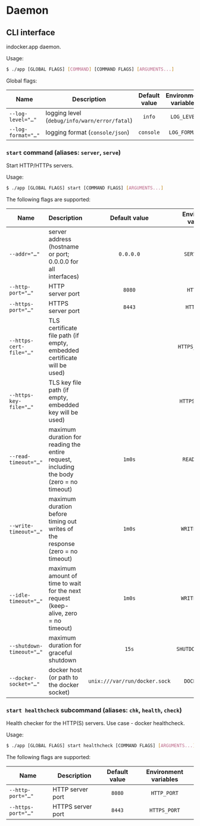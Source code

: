 # Daemon

<!--GENERATED:CLI_DOCS-->
<!-- Documentation inside this block generated by gh.tarampamp.am/urfave-cli-docs/markdown; DO NOT EDIT -->

## CLI interface

indocker.app daemon.

Usage:

```bash
$ ./app [GLOBAL FLAGS] [COMMAND] [COMMAND FLAGS] [ARGUMENTS...]
```

Global flags:

| Name               | Description                                   | Default value | Environment variables |
|--------------------|-----------------------------------------------|:-------------:|:---------------------:|
| `--log-level="…"`  | logging level (`debug/info/warn/error/fatal`) |    `info`     |      `LOG_LEVEL`      |
| `--log-format="…"` | logging format (`console/json`)               |   `console`   |     `LOG_FORMAT`      |

### `start` command (aliases: `server`, `serve`)

Start HTTP/HTTPs servers.

Usage:

```bash
$ ./app [GLOBAL FLAGS] start [COMMAND FLAGS] [ARGUMENTS...]
```

The following flags are supported:

| Name                     | Description                                                                             | Default value                 | Environment variables |
|--------------------------|-----------------------------------------------------------------------------------------|:-----------------------------:|:---------------------:|
| `--addr="…"`             | server address (hostname or port; 0.0.0.0 for all interfaces)                           |           `0.0.0.0`           |     `SERVER_ADDR`     |
| `--http-port="…"`        | HTTP server port                                                                        |            `8080`             |      `HTTP_PORT`      |
| `--https-port="…"`       | HTTPS server port                                                                       |            `8443`             |     `HTTPS_PORT`      |
| `--https-cert-file="…"`  | TLS certificate file path (if empty, embedded certificate will be used)                 |                               |   `HTTPS_CERT_FILE`   |
| `--https-key-file="…"`   | TLS key file path (if empty, embedded key will be used)                                 |                               |   `HTTPS_KEY_FILE`    |
| `--read-timeout="…"`     | maximum duration for reading the entire request, including the body (zero = no timeout) |            `1m0s`             |    `READ_TIMEOUT`     |
| `--write-timeout="…"`    | maximum duration before timing out writes of the response (zero = no timeout)           |            `1m0s`             |    `WRITE_TIMEOUT`    |
| `--idle-timeout="…"`     | maximum amount of time to wait for the next request (keep-alive, zero = no timeout)     |            `1m0s`             |    `WRITE_TIMEOUT`    |
| `--shutdown-timeout="…"` | maximum duration for graceful shutdown                                                  |             `15s`             |  `SHUTDOWN_TIMEOUT`   |
| `--docker-socket="…"`    | docker host (or path to the docker socket)                                              | `unix:///var/run/docker.sock` |     `DOCKER_HOST`     |

### `start healthcheck` subcommand (aliases: `chk`, `health`, `check`)

Health checker for the HTTP(S) servers. Use case - docker healthcheck.

Usage:

```bash
$ ./app [GLOBAL FLAGS] start healthcheck [COMMAND FLAGS] [ARGUMENTS...]
```

The following flags are supported:

| Name               | Description       | Default value | Environment variables |
|--------------------|-------------------|:-------------:|:---------------------:|
| `--http-port="…"`  | HTTP server port  |    `8080`     |      `HTTP_PORT`      |
| `--https-port="…"` | HTTPS server port |    `8443`     |     `HTTPS_PORT`      |

<!-- End of automatically generated block -->
<!--/GENERATED:CLI_DOCS-->
